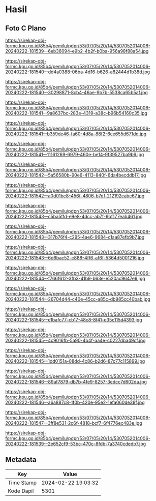 # Hasil

## Foto C Plano

https://sirekap-obj-formc.kpu.go.id/85b4/pemilu/pdpr/53/07/05/20/14/5307052014006-20240222-181539--6eb36094-e9b2-4b2f-b0ba-956a98f88a54.jpg

https://sirekap-obj-formc.kpu.go.id/85b4/pemilu/pdpr/53/07/05/20/14/5307052014006-20240222-181540--dd4a0388-06ba-4d16-b626-a82444d1b38d.jpg

https://sirekap-obj-formc.kpu.go.id/85b4/pemilu/pdpr/53/07/05/20/14/5307052014006-20240222-181540--30298871-8cb4-46ae-9b7b-5538ca65b5af.jpg

https://sirekap-obj-formc.kpu.go.id/85b4/pemilu/pdpr/53/07/05/20/14/5307052014006-20240222-181541--9a8637bc-283e-4319-a38c-b96b54160c35.jpg

https://sirekap-obj-formc.kpu.go.id/85b4/pemilu/pdpr/53/07/05/20/14/5307052014006-20240222-181541--b359de46-fa60-4d8a-88f2-6ce655d671dd.jpg

https://sirekap-obj-formc.kpu.go.id/85b4/pemilu/pdpr/53/07/05/20/14/5307052014006-20240222-181541--11161269-6979-460e-be14-9f39527ba9b6.jpg

https://sirekap-obj-formc.kpu.go.id/85b4/pemilu/pdpr/53/07/05/20/14/5307052014006-20240222-181542--5a56580b-90e6-4113-840f-6da4becddb17.jpg

https://sirekap-obj-formc.kpu.go.id/85b4/pemilu/pdpr/53/07/05/20/14/5307052014006-20240222-181542--a0d01bc8-456f-4806-b7df-212192cabe67.jpg

https://sirekap-obj-formc.kpu.go.id/85b4/pemilu/pdpr/53/07/05/20/14/5307052014006-20240222-181543--c5ba5ffd-e9e8-4dcc-ab7f-9bf177eab461.jpg

https://sirekap-obj-formc.kpu.go.id/85b4/pemilu/pdpr/53/07/05/20/14/5307052014006-20240222-181543--317b76f4-c295-4ae6-9684-c1aa87efb9b7.jpg

https://sirekap-obj-formc.kpu.go.id/85b4/pemilu/pdpr/53/07/05/20/14/5307052014006-20240222-181543--6d6bac52-c888-4ff6-af6f-5364d5001216.jpg

https://sirekap-obj-formc.kpu.go.id/85b4/pemilu/pdpr/53/07/05/20/14/5307052014006-20240222-181544--f766f612-3fb3-41b9-b63e-e520ac9647e9.jpg

https://sirekap-obj-formc.kpu.go.id/85b4/pemilu/pdpr/53/07/05/20/14/5307052014006-20240222-181544--26704d44-c40e-45cc-a85c-db985cc40bab.jpg

https://sirekap-obj-formc.kpu.go.id/85b4/pemilu/pdpr/53/07/05/20/14/5307052014006-20240222-181545--e1bafc77-cb17-48c8-8f41-e35c115d4393.jpg

https://sirekap-obj-formc.kpu.go.id/85b4/pemilu/pdpr/53/07/05/20/14/5307052014006-20240222-181545--4c9016fb-5a90-4b4f-aa4e-c0227dba49cf.jpg

https://sirekap-obj-formc.kpu.go.id/85b4/pemilu/pdpr/53/07/05/20/14/5307052014006-20240222-181545--1dd0151a-08dd-4c86-b2d6-87c77c115899.jpg

https://sirekap-obj-formc.kpu.go.id/85b4/pemilu/pdpr/53/07/05/20/14/5307052014006-20240222-181546--89af7879-db7b-4fe9-8257-3edcc7d602da.jpg

https://sirekap-obj-formc.kpu.go.id/85b4/pemilu/pdpr/53/07/05/20/14/5307052014006-20240222-181546--a6a887c8-1f0b-420e-95e2-1efa060de38f.jpg

https://sirekap-obj-formc.kpu.go.id/85b4/pemilu/pdpr/53/07/05/20/14/5307052014006-20240222-181547--3ff8e531-2c6f-4818-bcf7-6f4776ec483e.jpg

https://sirekap-obj-formc.kpu.go.id/85b4/pemilu/pdpr/53/07/05/20/14/5307052014006-20240222-181539--2e652cf9-53bc-470c-8fdb-7a3740cdedb7.jpg


## Metadata

| Key        | Value               |
| ---------- | ------------------- |
| Time Stamp | 2024-02-22 19:03:32 |
| Kode Dapil | 5301                |



